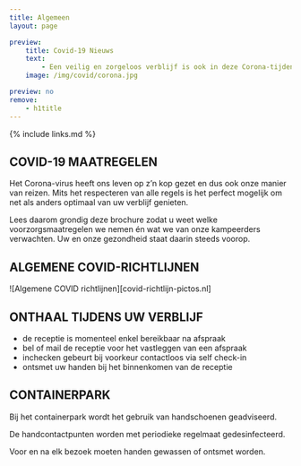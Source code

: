 ```yaml
---
title: Algemeen
layout: page

preview:
    title: Covid-19 Nieuws
    text: 
        - Een veilig en zorgeloos verblijf is ook in deze Corona-tijden perfect mogelijk. Al onze voorzorgsmaatregelen en richtlijnen zetten we graag op een rijtje.
    image: /img/covid/corona.jpg

preview: no
remove:
    - h1title
---
```


{% include links.md %}

## COVID-19 MAATREGELEN

Het Corona-virus heeft ons leven op z’n kop gezet en dus ook onze manier van reizen.
Mits het respecteren van alle regels is het perfect mogelijk om net als anders optimaal
van uw verblijf genieten.

Lees daarom grondig deze brochure zodat u weet welke voorzorgsmaatregelen
we nemen én wat we van onze kampeerders verwachten. Uw en onze gezondheid staat
daarin steeds voorop.


## ALGEMENE COVID-RICHTLIJNEN

![Algemene COVID richtlijnen][covid-richtlijn-pictos.nl]


## ONTHAAL TIJDENS UW VERBLIJF

* de receptie is momenteel enkel bereikbaar na afspraak 
* bel of mail de receptie voor het vastleggen van een afspraak
* inchecken gebeurt bij voorkeur contactloos via self check-in
* ontsmet uw handen bij het binnenkomen van de receptie


## CONTAINERPARK

Bij het containerpark wordt het gebruik van handschoenen geadviseerd.

De handcontactpunten worden met periodieke regelmaat gedesinfecteerd.

Voor en na elk bezoek moeten handen gewassen of ontsmet worden.
